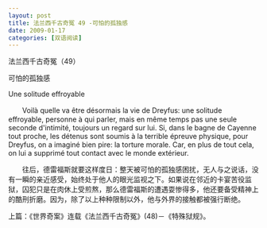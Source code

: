 ```yaml
---
layout: post
title: 法兰西千古奇冤 49 -可怕的孤独感
date: 2009-01-17
categories: [双语阅读]  
---
```


法兰西千古奇冤（49）

可怕的孤独感

Une solitude effroyable

　　Voilà quelle va être désormais la vie de Dreyfus: une solitude effroyable, personne à qui parler, mais en même temps pas une seule seconde d'intimité, toujours un regard sur lui. Si, dans le bagne de Cayenne tout proche, les détenus sont soumis à la terrible épreuve physique, pour Dreyfus, on a imaginé bien pire: la torture morale. Car, en plus de tout cela, on lui a supprimé tout contact avec le monde extérieur.



　　往后，德雷福斯就要这样度日：整天被可怕的孤独感困扰，无人与之说话，没有一瞬的亲近感受，始终处于他人的眼光监视之下。如果说在邻近的卡宴苦役监狱，囚犯只是在肉休上受煎熬，那么德雷福斯的遭遇耍惨得多，他还要备受精神上的酷刑折磨。因为，除了以上种种限制以外，他与外界的接触都被强行断绝。



上篇：《世界奇案》连载《法兰西千古奇冤》(48)－《特殊狱规》。
